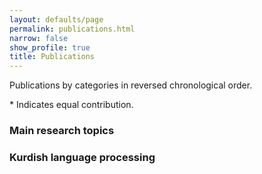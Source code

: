 ```yaml
---
layout: defaults/page
permalink: publications.html
narrow: false
show_profile: true
title: Publications
---
```

Publications by categories in reversed chronological order. 

&#42; Indicates equal contribution. 

### Main research topics


### Kurdish language processing


